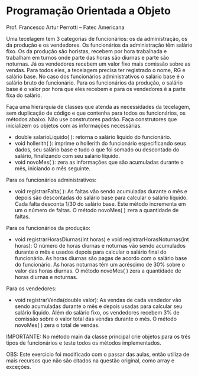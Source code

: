# Programação Orientada a Objeto

Prof. Francesco Artur Perrotti – Fatec Americana

Uma tecelagem tem 3 categorias de funcionários: os da administração, os da produção e os vendedores. Os funcionários da administração têm salário fixo. Os da produção são horistas, recebem por hora trabalhada e trabalham em turnos onde parte das horas são diurnas e parte são noturnas. Já os vendedores recebem um valor fixo mais comissão sobre as vendas. Para todos eles, a tecelagem precisa ter registrado o nome, RG e salário base. No caso dos funcionários administrativos o salário base é o salário bruto do funcionário. Para os funcionários da produção, o salário base é o valor por hora que eles recebem e para os vendedores é a parte fixa do salário. 

Faça uma hierarquia de classes que atenda as necessidades da tecelagem, sem duplicação de código e que contenha para todos os funcionários, os métodos abaixo. Não use construtores padrão. Faça construtores que inicializem os objetos com as informações necessárias.

- double salarioLiquido( ): retorna o salário liquido do funcionário. 
- void hollerith( ): imprime o hollerith do funcionário especificando seus dados, seu salário base e tudo o que foi somado ou descontado do salário, finalizando com seu salário líquido. 
- void novoMes( ): zera as informações que são acumuladas durante o mês, iniciando o mês seguinte.

Para os funcionários administrativos:
- void registrarFalta( ): As faltas vão sendo acumuladas durante o mês e depois são descontadas do salário base para calcular o salário líquido. Cada falta desconta 1/30 do salário base. Este método incrementa em um o número de faltas. O método novoMes( ) zera a quantidade de faltas.

Para os funcionários da produção:
- void registrarHorasDiurnas(int horas) e void registrarHorasNoturnas(int horas): O número de horas diurnas e noturnas vão sendo acumulados durante o mês e usados depois para calcular o salário final do funcionário. As horas diurnas são pagas de acordo com o salário base do funcionário. As horas noturnas têm um acréscimo de 30% sobre o valor das horas diurnas. O método novoMes( ) zera a quantidade de horas diurnas e noturnas.

Para os vendedores:
- void registrarVenda(double valor): As vendas de cada vendedor vão sendo acumuladas durante o mês e depois usadas para calcular seu salário líquido. Além do salário fixo, os vendedores recebem 3% de comissão sobre o valor total das vendas durante o mês. O método novoMes( ) zera o total de vendas.

IMPORTANTE: No método main da classe principal crie objetos para os três tipos de funcionários e teste todos os métodos implementados.

OBS: Este exercicio foi modificado com o passar das aulas, então utiliza de mais recursos que não são citados
na questão original, como array e exceções.
